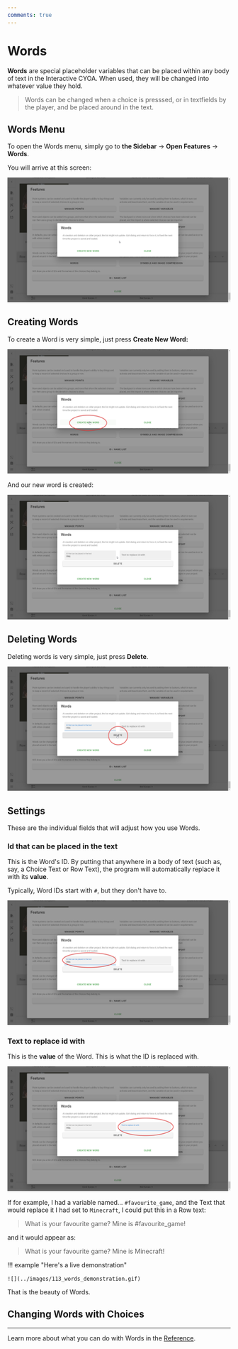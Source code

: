 ```yaml
---
comments: true
---
```


# Words
**Words** are special placeholder variables that can be placed within any body
of text in the Interactive CYOA. When used, they will be changed into whatever
value they hold.

> Words can be changed when a choice is presssed, or in textfields by the
> player, and be placed around in the text.

## Words Menu
To open the Words menu, simply go to **the Sidebar** → **Open Features** →
**Words**.

You will arrive at this screen:

![](../images/107_words_menu.png)

## Creating Words
To create a Word is very simple, just press **Create New Word:**

![](../images/108_create_new_word.png)

And our new word is created:

![](../images/109_word_created.png)

## Deleting Words
Deleting words is very simple, just press **Delete**.

![](../images/110_delete_word.png)

## Settings
These are the individual fields that will adjust how you use Words.

### Id that can be placed in the text
This is the Word's ID. By putting that anywhere in a body of text (such as,
say, a Choice Text or Row Text), the program will automatically replace it with
its **value**.

Typically, Word IDs start with `#`, but they don't have to.

![](../images/111_word_id.png)

### Text to replace id with
This is the **value** of the Word. This is what the ID is replaced with.

![](../images/112_word_replace.png)

If for example, I had a variable named… `#favourite_game`, and the Text that
would replace it I had set to `Minecraft`, I could put this in a Row text:

> What is your favourite game? Mine is #favourite_game!

and it would appear as:

> What is your favourite game? Mine is Minecraft!

!!! example "Here's a live demonstration"

    ![](../images/113_words_demonstration.gif)

That is the beauty of Words.

## Changing Words with Choices


---

Learn more about what you can do with Words in the [Reference].

<!-- URLs -->
[Reference]: /appendix/reference/#words